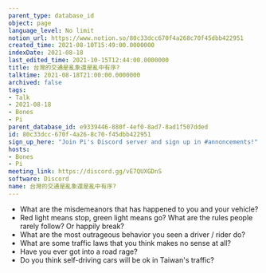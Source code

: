 ```yaml
---
parent_type: database_id
object: page
language_level: No limit
notion_url: https://www.notion.so/80c33dcc670f4a268c70f45dbb422951
created_time: 2021-08-10T15:49:00.0000000
indexDate: 2021-08-18
last_edited_time: 2021-10-15T12:44:00.0000000
title: 台灣的交通是亂象還是亂中有序?
talktime: 2021-08-18T21:00:00.0000000
archived: false
tags:
- Talk
- 2021-08-18
- Bones
- Pi
parent_database_id: e9339446-880f-4ef0-8ad7-8ad1f507dded
id: 80c33dcc-670f-4a26-8c70-f45dbb422951
sign_up_here: "Join Pi's Discord server and sign up in #annoncements!"
hosts:
- Bones
- Pi
meeting_link: https://discord.gg/vE7QUXGDnS
software: Discord
name: 台灣的交通是亂象還是亂中有序?
---
```


   - What are the misdemeanors that has happened to you and your vehicle?
   - Red light means stop, green light means go?
What are the rules people rarely follow? Or happily break?
   - What are the most outrageous behavior you seen a driver / rider do?
   - What are some traffic laws that you think makes no sense at all?
   - Have you ever got into a road rage?
   - Do you think self-driving cars will be ok in Taiwan's traffic?











